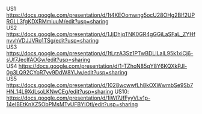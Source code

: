US1 https://docs.google.com/presentation/d/1t4KEOomwng5ocU28OHg2Blf2UPRGLL3fgKDXRMmiuuM/edit?usp=sharing  
US2 https://docs.google.com/presentation/d/1JjDhjqTNK0GR4gGGiLaSFaL_ZYHfnvvhVDJJVRo1TSg/edit?usp=sharing  
US3 https://docs.google.com/presentation/d/1tLrzA3Sz1PTwBDLILalL95k1xiCj6-sUf7JecIfAOGw/edit?usp=sharing     
US4 https://docs.google.com/presentation/d/1-TZhoN85qY8Y6KQXkPJl-0g3LQ92CYoR7yv9DdW8YUw/edit?usp=sharing     
US5 https://docs.google.com/presentation/d/1028wcwwfLh8kOXWwmbSe9Sb7HN_14L9XdLsoLKNwCEg/edit?usp=sharing
US10: https://docs.google.com/presentation/d/1iWl7JfFyyVLv1p-14eIBEtKnXZ5ObPMsMTvUFBYIOtI/edit?usp=sharing
